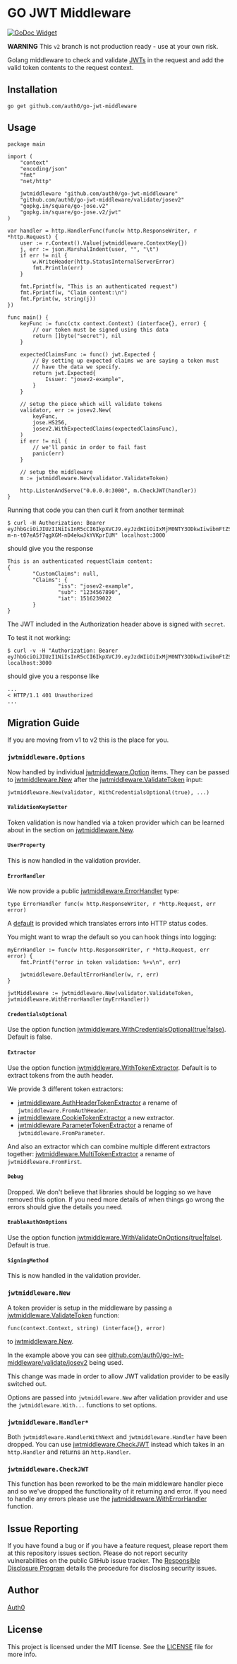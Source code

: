 # GO JWT Middleware

[![GoDoc Widget]][GoDoc]

**WARNING**
This `v2` branch is not production ready - use at your own risk.

Golang middleware to check and validate [JWTs](jwt.io) in the request and add the valid token contents to the request context.

## Installation
```
go get github.com/auth0/go-jwt-middleware
```

## Usage
```golang
package main

import (
	"context"
	"encoding/json"
	"fmt"
	"net/http"

	jwtmiddleware "github.com/auth0/go-jwt-middleware"
	"github.com/auth0/go-jwt-middleware/validate/josev2"
	"gopkg.in/square/go-jose.v2"
	"gopkg.in/square/go-jose.v2/jwt"
)

var handler = http.HandlerFunc(func(w http.ResponseWriter, r *http.Request) {
	user := r.Context().Value(jwtmiddleware.ContextKey{})
	j, err := json.MarshalIndent(user, "", "\t")
	if err != nil {
		w.WriteHeader(http.StatusInternalServerError)
		fmt.Println(err)
	}

	fmt.Fprintf(w, "This is an authenticated request")
	fmt.Fprintf(w, "Claim content:\n")
	fmt.Fprint(w, string(j))
})

func main() {
	keyFunc := func(ctx context.Context) (interface{}, error) {
		// our token must be signed using this data
		return []byte("secret"), nil
	}

	expectedClaimsFunc := func() jwt.Expected {
		// By setting up expected claims we are saying a token must
		// have the data we specify.
		return jwt.Expected{
			Issuer: "josev2-example",
		}
	}

	// setup the piece which will validate tokens
	validator, err := josev2.New(
		keyFunc,
		jose.HS256,
		josev2.WithExpectedClaims(expectedClaimsFunc),
	)
	if err != nil {
		// we'll panic in order to fail fast
		panic(err)
	}

	// setup the middleware
	m := jwtmiddleware.New(validator.ValidateToken)

	http.ListenAndServe("0.0.0.0:3000", m.CheckJWT(handler))
}
```

Running that code you can then curl it from another terminal:
```
$ curl -H Authorization: Bearer eyJhbGciOiJIUzI1NiIsInR5cCI6IkpXVCJ9.eyJzdWIiOiIxMjM0NTY3ODkwIiwibmFtZSI6IkpvaG4gRG9lIiwiaWF0IjoxNTE2MjM5MDIyLCJpc3MiOiJqb3NldjItZXhhbXBsZSJ9.e0lGglk9-m-n-t07eA5f7qgXGM-nD4ekwJkYVKprIUM" localhost:3000
```
should give you the response
```
This is an authenticated requestClaim content:
{
        "CustomClaims": null,
        "Claims": {
                "iss": "josev2-example",
                "sub": "1234567890",
                "iat": 1516239022
        }
}
```
The JWT included in the Authorization header above is signed with `secret`.

To test it not working:
```
$ curl -v -H "Authorization: Bearer eyJhbGciOiJIUzI1NiIsInR5cCI6IkpXVCJ9.eyJzdWIiOiIxMjM0NTY3ODkwIiwibmFtZSI6IkpvaG4gRG9lIiwiaWF0IjoxNTE2MjM5MDIyfQ.yiDw9IDNCa1WXCoDfPR_g356vSsHBEerqh9IvnD49QE" localhost:3000
```
should give you a response like
```
...
< HTTP/1.1 401 Unauthorized
...
```

## Migration Guide
If you are moving from v1 to v2 this is the place for you.

### `jwtmiddleware.Options`
Now handled by individual [jwtmiddleware.Option](https://pkg.go.dev/github.com/auth0/go-jwt-middleware#Option) items. They can be passed to [jwtmiddleware.New](https://pkg.go.dev/github.com/auth0/go-jwt-middleware#New) after the [jwtmiddleware.ValidateToken](https://pkg.go.dev/github.com/auth0/go-jwt-middleware#ValidateToken) input:
```golang
jwtmiddleware.New(validator, WithCredentialsOptional(true), ...)
```

#### `ValidationKeyGetter`
Token validation is now handled via a token provider which can be learned about in the section on [jwtmiddleware.New](https://pkg.go.dev/github.com/auth0/go-jwt-middleware#New).

#### `UserProperty`
This is now handled in the validation provider.

#### `ErrorHandler`
We now provide a public [jwtmiddleware.ErrorHandler](https://pkg.go.dev/github.com/auth0/go-jwt-middleware#ErrorHandler) type:
```golang
type ErrorHandler func(w http.ResponseWriter, r *http.Request, err error)
```

A [default](https://pkg.go.dev/github.com/auth0/go-jwt-middleware#DefaultErrorHandler) is provided which translates errors into HTTP status codes.

You might want to wrap the default so you can hook things into logging:
```golang
myErrHandler := func(w http.ResponseWriter, r *http.Request, err error) {
	fmt.Printf("error in token validation: %+v\n", err)

	jwtmiddleware.DefaultErrorHandler(w, r, err)
}

jwtMiddleware := jwtmiddleware.New(validator.ValidateToken, jwtmiddleware.WithErrorHandler(myErrHandler))
```

#### `CredentialsOptional`
Use the option function [jwtmiddleware.WithCredentialsOptional(true|false)](https://pkg.go.dev/github.com/auth0/go-jwt-middleware#WithCredentialsOptional). Default is false.

#### `Extractor`
Use the option function [jwtmiddleware.WithTokenExtractor](https://pkg.go.dev/github.com/auth0/go-jwt-middleware#WithTokenExtractor). Default is to extract tokens from the auth header.

We provide 3 different token extractors:
- [jwtmiddleware.AuthHeaderTokenExtractor](https://pkg.go.dev/github.com/auth0/go-jwt-middleware#AuthHeaderTokenExtractor) a rename of `jwtmiddleware.FromAuthHeader`.
- [jwtmiddleware.CookieTokenExtractor](https://pkg.go.dev/github.com/auth0/go-jwt-middleware#CookieTokenExtractor) a new extractor.
- [jwtmiddleware.ParameterTokenExtractor](https://pkg.go.dev/github.com/auth0/go-jwt-middleware#ParameterTokenExtractor) a rename of `jwtmiddleware.FromParameter`.

And also an extractor which can combine multiple different extractors together: [jwtmiddleware.MultiTokenExtractor](https://pkg.go.dev/github.com/auth0/go-jwt-middleware#MultiTokenExtractor) a rename of `jwtmiddleware.FromFirst`.

#### `Debug`
Dropped. We don't believe that libraries should be logging so we have removed this option.
If you need more details of when things go wrong the errors should give the details you need.

#### `EnableAuthOnOptions`
Use the option function [jwtmiddleware.WithValidateOnOptions(true|false)](https://pkg.go.dev/github.com/auth0/go-jwt-middleware#WithValidateOnOptions). Default is true.

#### `SigningMethod`
This is now handled in the validation provider.

### `jwtmiddleware.New`
A token provider is setup in the middleware by passing a [jwtmiddleware.ValidateToken](https://pkg.go.dev/github.com/auth0/go-jwt-middleware#ValidateToken) function:
```golang
func(context.Context, string) (interface{}, error)
```
to [jwtmiddleware.New](https://pkg.go.dev/github.com/auth0/go-jwt-middleware#New).

In the example above you can see [github.com/auth0/go-jwt-middleware/validate/josev2](https://pkg.go.dev/github.com/auth0/go-jwt-middleware@v2.0.0/validate/josev2) being used.

This change was made in order to allow JWT validation provider to be easily switched out.

Options are passed into `jwtmiddleware.New` after validation provider and use the `jwtmiddleware.With...` functions to set options.

### `jwtmiddleware.Handler*`
Both `jwtmiddleware.HandlerWithNext` and `jwtmiddleware.Handler` have been dropped.
You can use [jwtmiddleware.CheckJWT](https://pkg.go.dev/github.com/auth0/go-jwt-middleware#CheckJWT) instead which takes in an `http.Handler` and returns an `http.Handler`.

### `jwtmiddleware.CheckJWT`
This function has been reworked to be the main middleware handler piece and so we've dropped the functionality of it returning and error.
If you need to handle any errors please use the [jwtmiddleware.WithErrorHandler](https://pkg.go.dev/github.com/auth0/go-jwt-middleware#WithErrorHandler) function.

## Issue Reporting

If you have found a bug or if you have a feature request, please report them at this repository issues section. Please do not report security vulnerabilities on the public GitHub issue tracker. The [Responsible Disclosure Program](https://auth0.com/whitehat) details the procedure for disclosing security issues.

## Author

[Auth0](https://auth0.com/)

## License

This project is licensed under the MIT license. See the [LICENSE](LICENSE) file for more info.

[GoDoc]: https://pkg.go.dev/github.com/auth0/go-jwt-middleware
[GoDoc Widget]: https://pkg.go.dev/badge/github.com/auth0/go-jwt-middleware.svg
